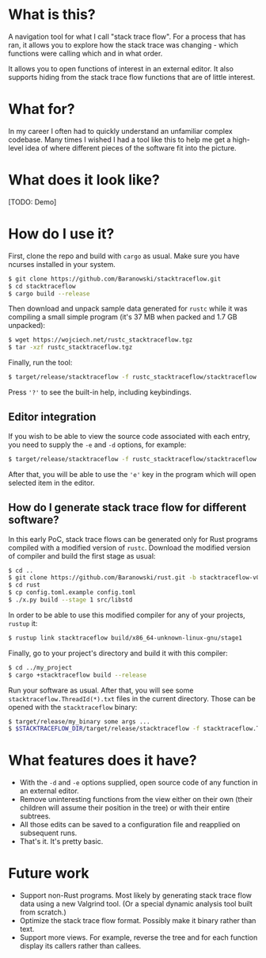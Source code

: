 # What is this?

A navigation tool for what I call "stack trace flow". For a process that has
ran, it allows you to explore how the stack trace was changing - which
functions were calling which and in what order.

It allows you to open functions of interest in an external editor. It also
supports hiding from the stack trace flow functions that are of little interest.

# What for?

In my career I often had to quickly understand an unfamiliar complex codebase.
Many times I wished I had a tool like this to help me get a high-level idea of
where different pieces of the software fit into the picture.

# What does it look like?

[TODO: Demo]

# How do I use it?

First, clone the repo and build with `cargo` as usual. Make sure you have
ncurses installed in your system.

```bash
$ git clone https://github.com/Baranowski/stacktraceflow.git
$ cd stacktraceflow
$ cargo build --release
```

Then download and unpack sample data generated for `rustc` while it was
compiling a small simple program (it's 37 MB when packed and 1.7 GB unpacked):

```bash
$ wget https://wojciech.net/rustc_stacktraceflow.tgz
$ tar -xzf rustc_stacktraceflow.tgz
```

Finally, run the tool:

```bash
$ target/release/stacktraceflow -f rustc_stacktraceflow/stacktraceflow.ThreadId\(2\).txt
```

Press `'?'` to see the built-in help, including keybindings.

## Editor integration

If you wish to be able to view the source code associated with each entry, you
need to supply the `-e` and `-d` options, for example:

```bash
$ target/release/stacktraceflow -f rustc_stacktraceflow/stacktraceflow.ThreadId\(2\).txt -e "gnome-terminal -- vim %F +%L" -d ../rustc
```

After that, you will be able to use the `'e'` key in the program which will open
selected item in the editor.

## How do I generate stack trace flow for different software?

In this early PoC, stack trace flows can be generated only for Rust programs
compiled with a modified version of `rustc`. Download the modified version of
compiler and build the first stage as usual:

```bash
$ cd ..
$ git clone https://github.com/Baranowski/rust.git -b stacktraceflow-v0.1
$ cd rust
$ cp config.toml.example config.toml
$ ./x.py build --stage 1 src/libstd
```

In order to be able to use this modified compiler for any of your projects,
`rustup` it:

```bash
$ rustup link stacktraceflow build/x86_64-unknown-linux-gnu/stage1
```

Finally, go to your project's directory and build it with this compiler:

```bash
$ cd ../my_project
$ cargo +stacktraceflow build --release
```

Run your software as usual. After that, you will see some
`stacktraceflow.ThreadId(*).txt` files in the current directory. Those can be
opened with the `stacktraceflow` binary:

```bash
$ target/release/my_binary some args ...
$ $STACKTRACEFLOW_DIR/target/release/stacktraceflow -f stacktraceflow.ThreadId\(1\).txt -d ./ -e "gnome-terminal -- vim %F +%L"
```

# What features does it have?

* With the `-d` and `-e` options supplied, open source code of any function in
  an external editor.
* Remove uninteresting functions from the view either on their own (their
  children will assume their position in the tree) or with their entire
  subtrees.
* All those edits can be saved to a configuration file and reapplied on
  subsequent runs.
* That's it. It's pretty basic.

# Future work

* Support non-Rust programs. Most likely by generating stack trace flow data
  using a new Valgrind tool. (Or a special dynamic analysis tool built from
  scratch.)
* Optimize the stack trace flow format. Possibly make it binary rather than
  text.
* Support more views. For example, reverse the tree and for each function
  display its callers rather than callees.
